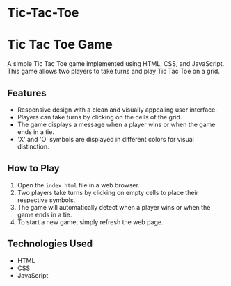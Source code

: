 # Tic-Tac-Toe
# Tic Tac Toe Game

A simple Tic Tac Toe game implemented using HTML, CSS, and JavaScript. This game allows two players to take turns and play Tic Tac Toe on a grid.

## Features

- Responsive design with a clean and visually appealing user interface.
- Players can take turns by clicking on the cells of the grid.
- The game displays a message when a player wins or when the game ends in a tie.
- 'X' and 'O' symbols are displayed in different colors for visual distinction.

## How to Play

1. Open the `index.html` file in a web browser.
2. Two players take turns by clicking on empty cells to place their respective symbols.
3. The game will automatically detect when a player wins or when the game ends in a tie.
4. To start a new game, simply refresh the web page.

## Technologies Used

- HTML
- CSS
- JavaScript
